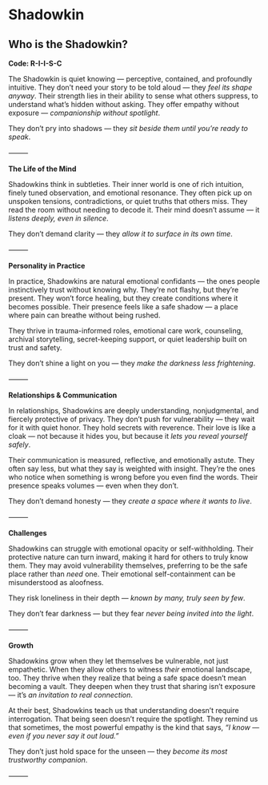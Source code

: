 # Shadowkin
## Who is the Shadowkin?
**Code: R-I-I-S-C**

The Shadowkin is quiet knowing — perceptive, contained, and profoundly intuitive. They don’t need your story to be told aloud — they *feel its shape anyway*. Their strength lies in their ability to sense what others suppress, to understand what’s hidden without asking. They offer empathy without exposure — *companionship without spotlight*.

They don’t pry into shadows — they *sit beside them until you’re ready to speak*.

⸻

**The Life of the Mind**

Shadowkins think in subtleties. Their inner world is one of rich intuition, finely tuned observation, and emotional resonance. They often pick up on unspoken tensions, contradictions, or quiet truths that others miss. They read the room without needing to decode it. Their mind doesn’t assume — it *listens deeply, even in silence*.

They don’t demand clarity — they *allow it to surface in its own time*.

⸻

**Personality in Practice**

In practice, Shadowkins are natural emotional confidants — the ones people instinctively trust without knowing why. They’re not flashy, but they’re present. They won’t force healing, but they create conditions where it becomes possible. Their presence feels like a safe shadow — a place where pain can breathe without being rushed.

They thrive in trauma-informed roles, emotional care work, counseling, archival storytelling, secret-keeping support, or quiet leadership built on trust and safety.

They don’t shine a light on you — they *make the darkness less frightening*.

⸻

**Relationships & Communication**

In relationships, Shadowkins are deeply understanding, nonjudgmental, and fiercely protective of privacy. They don’t push for vulnerability — they wait for it with quiet honor. They hold secrets with reverence. Their love is like a cloak — not because it hides you, but because it *lets you reveal yourself safely*.

Their communication is measured, reflective, and emotionally astute. They often say less, but what they say is weighted with insight. They’re the ones who notice when something is wrong before you even find the words. Their presence speaks volumes — even when they don’t.

They don’t demand honesty — they *create a space where it wants to live*.

⸻

**Challenges**

Shadowkins can struggle with emotional opacity or self-withholding. Their protective nature can turn inward, making it hard for others to truly know them. They may avoid vulnerability themselves, preferring to be the safe place rather than *need* one. Their emotional self-containment can be misunderstood as aloofness.

They risk loneliness in their depth — *known by many, truly seen by few*.

They don’t fear darkness — but they fear *never being invited into the light*.

⸻

**Growth**

Shadowkins grow when they let themselves be vulnerable, not just empathetic. When they allow others to witness *their* emotional landscape, too. They thrive when they realize that being a safe space doesn’t mean becoming a vault. They deepen when they trust that sharing isn’t exposure — it’s *an invitation to real connection*.

At their best, Shadowkins teach us that understanding doesn’t require interrogation. That being seen doesn’t require the spotlight. They remind us that sometimes, the most powerful empathy is the kind that says, *“I know — even if you never say it out loud.”*

They don’t just hold space for the unseen — they *become its most trustworthy companion*.

⸻
